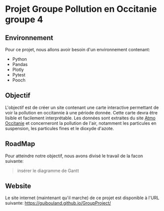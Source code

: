 # Projet Groupe Pollution en Occitanie groupe 4
## Environnement
Pour ce projet, nous allons avoir besoin d'un environnement contenant:
- Python
- Pandas
- Plotly
- Pytest
- Pooch

## Objectif
L'objectif est de créer un site contenant une carte interactive permettant de voir la pollution en occitannie à une période donnée. Cette carte devra être lisible et facilement interprétable.
Les données sont extraites du site [Atmo Occitanie](https://data-atmo-occitanie.opendata.arcgis.com/pages/liste-des-flux) et concerneront la pollution de l'air, notamment les particules en suspension, les particules fines et le dioxyde d'azote.

## RoadMap
Pour atteindre notre objectif, nous avons divisé le travail de la facon suivante: 
>insérer le diagramme de Gantt

## Website
Le site internet (maintenant qu'il marche) de ce projet est disponible à l'URL suivante: https://guibouland.github.io/GroupProject/


